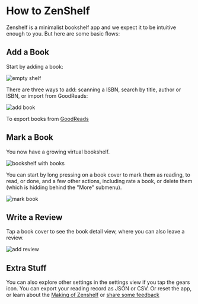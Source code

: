 # How to ZenShelf

Zenshelf is a minimalist bookshelf app and we expect it to be intuitive enough to you. But here are some basic flows:

## Add a Book

Start by adding a book:

![empty shelf](./assets/support/zenshelf-01-empty.jpeg)

There are three ways to add: scanning a ISBN, search by title, author or ISBN, or import from GoodReads:

![add book](./assets/support/zenshelf-02-add-book.jpeg)

To export books from [GoodReads](https://help.goodreads.com/s/article/How-do-I-import-or-export-my-books-1553870934590)

## Mark a Book

You now have a growing virtual bookshelf.

![bookshelf with books](./assets/support/zenshelf-03-bookshelf.jpeg)

You can start by long pressing on a book cover to mark them as reading, to read, or done, and a few other actions, including rate a book, or delete them (which is hidding behind the "More" submenu).

![mark book](./assets/support/zenshelf-04-quick-actions.jpeg)

## Write a Review

Tap a book cover to see the book detail view, where you can also leave a review.

![add review](./assets/support/zenshelf-05-add-reviews.jpeg)

## Extra Stuff

You can also explore other settings in the settings view if you tap the gears icon. You can export your reading record as JSON or CSV. Or reset the app, or learn about the [Making of Zenshelf](./index.html) or [share some feedback](mailto:hi@idealistspace.com)
